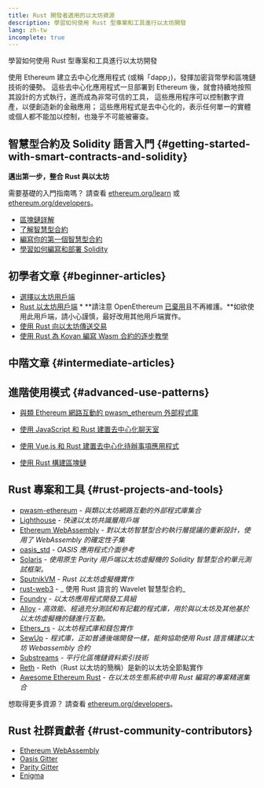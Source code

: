 ```yaml
---
title: Rust 開發者適用的以太坊資源
description: 學習如何使用 Rust 型專案和工具進行以太坊開發
lang: zh-tw
incomplete: true
---
```


<FeaturedText>學習如何使用 Rust 型專案和工具進行以太坊開發</FeaturedText>

使用 Ethereum 建立去中心化應用程式 (或稱「dapp」)，發揮加密貨幣學和區塊鏈技術的優勢。 這些去中心化應用程式一旦部署到 Ethereum 後，就會持續地按照其設計的方式執行，進而成為非常可信的工具， 這些應用程序可以控制數字資產，以便創造新的金融應用； 這些應用程式是去中心化的，表示任何單一的實體或個人都不能加以控制，也幾乎不可能被審查。

## 智慧型合約及 Solidity 語言入門 {#getting-started-with-smart-contracts-and-solidity}

**邁出第一步，整合 Rust 與以太坊**

需要基礎的入門指南嗎？ 請查看 [ethereum.org/learn](/learn/) 或 [ethereum.org/developers](/developers/)。

- [區塊鏈詳解](https://kauri.io/article/d55684513211466da7f8cc03987607d5/blockchain-explained)
- [了解智慧型合約](https://kauri.io/article/e4f66c6079e74a4a9b532148d3158188/ethereum-101-part-5-the-smart-contract)
- [編寫你的第一個智慧型合約](https://kauri.io/article/124b7db1d0cf4f47b414f8b13c9d66e2/remix-ide-your-first-smart-contract)
- [學習如何編寫和部署 Solidity](https://kauri.io/article/973c5f54c4434bb1b0160cff8c695369/understanding-smart-contract-compilation-and-deployment)

## 初學者文章 {#beginner-articles}

- [選擇以太坊用戶端](https://www.trufflesuite.com/docs/truffle/reference/choosing-an-ethereum-client)
- [Rust 以太坊用戶端](https://openethereum.github.io/) \* **請注意 OpenEthereum [已棄用](https://medium.com/openethereum/gnosis-joins-erigon-formerly-turbo-geth-to-release-next-gen-ethereum-client-c6708dd06dd)且不再維護。**如欲使用此用戶端，請小心謹慎，最好改用其他用戶端實作。
- [使用 Rust 向以太坊傳送交易](https://kauri.io/#collections/A%20Hackathon%20Survival%20Guide/sending-ethereum-transactions-with-rust/)
- [使用 Rust 為 Kovan 編寫 Wasm 合約的逐步教學](https://github.com/paritytech/pwasm-tutorial)

## 中階文章 {#intermediate-articles}

## 進階使用模式 {#advanced-use-patterns}

- [與類  Ethereum 網路互動的 pwasm_ethereum 外部程式庫](https://github.com/openethereum/pwasm-ethereum)
- [使用 JavaScript 和 Rust 建置去中心化聊天室](https://medium.com/perlin-network/build-a-decentralized-chat-using-javascript-rust-webassembly-c775f8484b52)
- [使用 Vue.js 和 Rust 建置去中心化待辦事項應用程式](https://medium.com/@jjmace01/build-a-decentralized-todo-app-using-vue-js-rust-webassembly-5381a1895beb)

- [使用 Rust 構建區塊鏈](https://blog.logrocket.com/how-to-build-a-blockchain-in-rust/)

## Rust 專案和工具 {#rust-projects-and-tools}

- [pwasm-ethereum](https://github.com/paritytech/pwasm-ethereum) - _與類以太坊網路互動的外部程式庫集合_
- [Lighthouse](https://github.com/sigp/lighthouse) - _快速以太坊共識層用戶端_
- [ Ethereum WebAssembly](https://ewasm.readthedocs.io/en/mkdocs/) - _對以太坊智慧型合約執行層提議的重新設計，使用了 WebAssembly 的確定性子集_
- [oasis_std](https://docs.rs/oasis-std/latest/oasis_std/index.html) - _OASIS 應用程式介面參考_
- [Solaris](https://github.com/paritytech/sol-rs) - _使用原生 Parity 用戶端以太坊虛擬機的 Solidity 智慧型合約單元測試框架。_
- [SputnikVM](https://github.com/rust-blockchain/evm) - _Rust 以太坊虛擬機實作_
- [rust-web3](https://github.com/tomusdrw/rust-web3) - _ 使用 Rust 語言的 Wavelet 智慧型合約_
- [Foundry](https://github.com/foundry-rs/foundry) - _以太坊應用程式開發工具組_
- [Alloy](https://alloy.rs) - _高效能、經過充分測試和有記載的程式庫，用於與以太坊及其他基於以太坊虛擬機的鏈進行互動。_
- [Ethers_rs](https://github.com/gakonst/ethers-rs) - _以太坊程式庫和錢包實作_
- [SewUp](https://github.com/second-state/SewUp) - _程式庫，正如普通後端開發一樣，能夠協助使用 Rust 語言構建以太坊 Webassembly 合約_
- [Substreams](https://github.com/streamingfast/substreams) - _平行化區塊鏈資料索引技術_
- [Reth](https://github.com/paradigmxyz/reth) - Reth（Rust 以太坊的簡稱）是新的以太坊全節點實作
- [Awesome Ethereum Rust](https://github.com/Vid201/awesome-ethereum-rust) - _在以太坊生態系統中用 Rust 編寫的專案精選集合_

想取得更多資源？ 請查看 [ethereum.org/developers](/developers/)。

## Rust 社群貢獻者 {#rust-community-contributors}

- [Ethereum WebAssembly](https://gitter.im/ewasm/Lobby)
- [Oasis Gitter](https://gitter.im/Oasis-official/Lobby)
- [Parity Gitter](https://gitter.im/paritytech/parity)
- [Enigma](https://discord.gg/SJK32GY)
